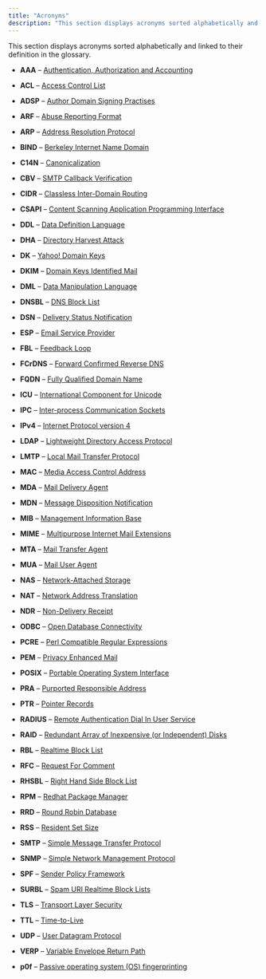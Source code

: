 ```yaml
---
title: "Acronyms"
description: "This section displays acronyms sorted alphabetically and linked to their definition in the glossary AAA Authentication Authorization and Accounting ACL Access Control List ADSP Author Domain Signing Practises ARF Abuse Reporting Format ARP Address Resolution Protocol BIND Berkeley Internet Name Domain C 14 N Canonicalization CBV SMTP Callback Verification CIDR..."
---
```


This section displays acronyms sorted alphabetically and linked to their definition in the glossary.

*   **AAA** – [Authentication, Authorization and Accounting](/momentum/3/3-reference/3-reference-glossary#gloss-aaa)

*   **ACL** – [Access Control List](/momentum/3/3-reference/3-reference-glossary#gloss-acl)

*   **ADSP** – [Author Domain Signing Practises](/momentum/3/3-reference/3-reference-glossary#gloss-adsp)

*   **ARF** – [Abuse Reporting Format](/momentum/3/3-reference/3-reference-glossary#gloss-arf)

*   **ARP** – [Address Resolution Protocol](/momentum/3/3-reference/3-reference-glossary#gloss-arp)

*   **BIND** – [Berkeley Internet Name Domain](/momentum/3/3-reference/3-reference-glossary#gloss-bind)

*   **C14N** – [Canonicalization](/momentum/3/3-reference/3-reference-glossary#gloss-c14n)

*   **CBV** – [SMTP Callback Verification](/momentum/3/3-reference/3-reference-glossary#gloss-smtp-cbv)

*   **CIDR** – [Classless Inter-Domain Routing](/momentum/3/3-reference/3-reference-glossary#gloss-cidr)

*   **CSAPI** – [Content Scanning Application Programming Interface](/momentum/3/3-reference/3-reference-glossary#gloss-csapi)

*   **DDL** – [Data Definition Language](/momentum/3/3-reference/3-reference-glossary#gloss-ddl)

*   **DHA** – [Directory Harvest Attack](/momentum/3/3-reference/3-reference-glossary#gloss-dha)

*   **DK** – [Yahoo! Domain Keys](/momentum/3/3-reference/3-reference-glossary#gloss-dk)

*   **DKIM** – [Domain Keys Identified Mail](/momentum/3/3-reference/3-reference-glossary#gloss-dkim)

*   **DML** – [Data Manipulation Language](/momentum/3/3-reference/3-reference-glossary#gloss-dml)

*   **DNSBL** – [DNS Block List](/momentum/3/3-reference/3-reference-glossary#gloss-dnsbl)

*   **DSN** – [Delivery Status Notification](/momentum/3/3-reference/3-reference-glossary#gloss-dsn)

*   **ESP** – [Email Service Provider](/momentum/3/3-reference/3-reference-glossary#gloss-esp)

*   **FBL** – [Feedback Loop](/momentum/3/3-reference/3-reference-glossary#gloss-fbl)

*   **FCrDNS** – [Forward Confirmed Reverse DNS](/momentum/3/3-reference/3-reference-glossary#gloss-fcrdns)

*   **FQDN** – [Fully Qualified Domain Name](/momentum/3/3-reference/3-reference-glossary#gloss-fqdn)

*   **ICU** – [International Component for Unicode](/momentum/3/3-reference/3-reference-glossary#gloss-icu)

*   **IPC** – [Inter-process Communication Sockets](/momentum/3/3-reference/3-reference-glossary#gloss-ipc)

*   **IPv4** – [Internet Protocol version 4](/momentum/3/3-reference/3-reference-glossary#gloss-ipv4)

*   **LDAP** – [Lightweight Directory Access Protocol](/momentum/3/3-reference/3-reference-glossary#gloss-ldap)

*   **LMTP** – [Local Mail Transfer Protocol](/momentum/3/3-reference/3-reference-glossary#gloss-lmtp)

*   **MAC** – [Media Access Control Address](/momentum/3/3-reference/3-reference-glossary#gloss-mac)

*   **MDA** – [Mail Delivery Agent](/momentum/3/3-reference/3-reference-glossary#gloss-mda)

*   **MDN** – [Message Disposition Notification](/momentum/3/3-reference/3-reference-glossary#gloss-mdn)

*   **MIB** – [Management Information Base](/momentum/3/3-reference/3-reference-glossary#gloss-mib)

*   **MIME** – [Multipurpose Internet Mail Extensions](/momentum/3/3-reference/3-reference-glossary#gloss-mime)

*   **MTA** – [Mail Transfer Agent](/momentum/3/3-reference/3-reference-glossary#gloss-mta)

*   **MUA** – [Mail User Agent](/momentum/3/3-reference/3-reference-glossary#gloss-mua)

*   **NAS** – [Network-Attached Storage](/momentum/3/3-reference/3-reference-glossary#gloss-nas)

*   **NAT** – [Network Address Translation](/momentum/3/3-reference/3-reference-glossary#gloss-nat)

*   **NDR** – [Non-Delivery Receipt](/momentum/3/3-reference/3-reference-glossary#gloss-ndr)

*   **ODBC** – [Open Database Connectivity](/momentum/3/3-reference/3-reference-glossary#gloss-odbc)

*   **PCRE** – [Perl Compatible Regular Expressions](/momentum/3/3-reference/3-reference-glossary#gloss-prce)

*   **PEM** – [Privacy Enhanced Mail](/momentum/3/3-reference/3-reference-glossary#gloss-pem)

*   **POSIX** – [Portable Operating System Interface](/momentum/3/3-reference/3-reference-glossary#gloss-posix)

*   **PRA** – [Purported Responsible Address](/momentum/3/3-reference/3-reference-glossary#gloss-pra)

*   **PTR** – [Pointer Records](/momentum/3/3-reference/3-reference-glossary#gloss-ptr)

*   **RADIUS** – [Remote Authentication Dial In User Service](/momentum/3/3-reference/3-reference-glossary#gloss-radius)

*   **RAID** – [Redundant Array of Inexpensive (or Independent) Disks](glossary#gloss-raid "Redundant Array of Inexpensive (or Independent) Disks")

*   **RBL** – [Realtime Block List](/momentum/3/3-reference/3-reference-glossary#gloss-rbl)

*   **RFC** – [Request For Comment](/momentum/3/3-reference/3-reference-glossary#gloss-rfc)

*   **RHSBL** – [Right Hand Side Block List](/momentum/3/3-reference/3-reference-glossary#gloss-rhsbl)

*   **RPM** – [Redhat Package Manager](/momentum/3/3-reference/3-reference-glossary#gloss-rpm)

*   **RRD** – [Round Robin Database](/momentum/3/3-reference/3-reference-glossary#gloss-rrd)

*   **RSS** – [Resident Set Size](/momentum/3/3-reference/3-reference-glossary#gloss-rss)

*   **SMTP** – [Simple Message Transfer Protocol](/momentum/3/3-reference/3-reference-glossary#gloss-smtp)

*   **SNMP** – [Simple Network Management Protocol](/momentum/3/3-reference/3-reference-glossary#gloss-snmp)

*   **SPF** – [Sender Policy Framework](/momentum/3/3-reference/3-reference-glossary#gloss-spf)

*   **SURBL** – [Spam URI Realtime Block Lists](/momentum/3/3-reference/3-reference-glossary#gloss-surbl)

*   **TLS** – [Transport Layer Security](/momentum/3/3-reference/3-reference-glossary#gloss-tls)

*   **TTL** – [Time-to-Live](/momentum/3/3-reference/3-reference-glossary#gloss-ttl)

*   **UDP** – [User Datagram Protocol](/momentum/3/3-reference/3-reference-glossary#gloss-udp)

*   **VERP** – [Variable Envelope Return Path](/momentum/3/3-reference/3-reference-glossary#pe2-verp)

*   **p0f** – [Passive operating system (OS) fingerprinting](glossary#gloss-p0f "Passive operating system (OS) fingerprinting")